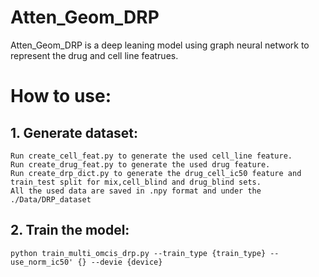 # Atten_Geom_DRP
Atten_Geom_DRP is a deep leaning model using graph neural network to represent the drug and cell line featrues.
# How to use:
## 1. Generate dataset:
    Run create_cell_feat.py to generate the used cell_line feature.
    Run create_drug_feat.py to generate the used drug feature. 
    Run create_drp_dict.py to generate the drug_cell_ic50 feature and train_test split for mix,cell_blind and drug_blind sets.
    All the used data are saved in .npy format and under the ./Data/DRP_dataset
## 2. Train the model:
    python train_multi_omcis_drp.py --train_type {train_type} --use_norm_ic50' {} --devie {device}
